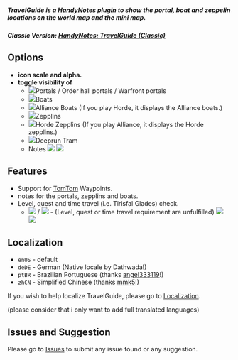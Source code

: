 ##### **TravelGuide is a [HandyNotes](https://www.curseforge.com/wow/addons/handynotes) plugin to show the portal, boat and zeppelin locations on the world map and the mini map.**
##### **Classic Version: [HandyNotes: TravelGuide (Classic)](https://www.curseforge.com/wow/addons/handynotes-travelguide-classic)**

## Options
* **icon scale and alpha.**
* **toggle visibility of**
	* ![](https://i.imgur.com/NIUq9ta.png)Portals / Order hall portals / Warfront portals
	* ![](https://i.imgur.com/H9wPEeD.png)Boats
	* ![](https://i.imgur.com/vfQqSBK.png)Alliance Boats (If you play Horde, it displays the Alliance boats.)
	* ![](https://i.imgur.com/cWTR8xo.png)Zepplins
	* ![](https://i.imgur.com/HQLt4uh.png)Horde Zepplins (If you play Alliance, it displays the Horde zepplins.)
	* ![](https://i.imgur.com/VYJ1NaJ.png)Deeprun Tram
	* Notes
  ![](https://i.imgur.com/PFHnUDr.png) ![](https://i.imgur.com/1tLgu6C.png)
    
## Features
* Support for [TomTom](https://www.curseforge.com/wow/addons/tomtom) Waypoints.
* notes for the portals, zepplins and boats.
* Level, quest  and time travel (i.e. Tirisfal Glades) check.
	* ![](https://i.imgur.com/bOL9btW.png) / ![](https://i.imgur.com/PzZ3HAN.png) - (Level, quest or time travel requirement are unfulfilled)
  ![](https://i.imgur.com/Q8NCjkY.png) ![](https://i.imgur.com/0qTTTAj.png)

## Localization
* `enUS` - default
* `deDE` - German (Native locale by Dathwada!)
* `ptBR` - Brazilian Portuguese (thanks [angel333119](https://www.curseforge.com/members/angel333119)!)
* `zhCN` - Simplified Chinese (thanks [mmk5](https://www.curseforge.com/members/mmk5)!)

If you wish to help localize TravelGuide, please go to [Localization](https://www.curseforge.com/wow/addons/handynotes-travelguide/localization).

(please consider that i only want to add full translated languages)

## Issues and Suggestion

Please go to [Issues](https://www.curseforge.com/wow/addons/handynotes-travelguide/issues) to submit any issue found or any suggestion.

